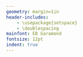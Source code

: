 ```yaml
---
geometry: margin=1in
header-includes:
    - \usepackage{setspace}
    - \doublespacing
mainfont: EB Garamond
fontsize: 12pt
indent: true
---
```

